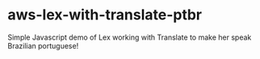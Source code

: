 # aws-lex-with-translate-ptbr
Simple Javascript demo of Lex working with Translate to make her speak Brazilian portuguese!
